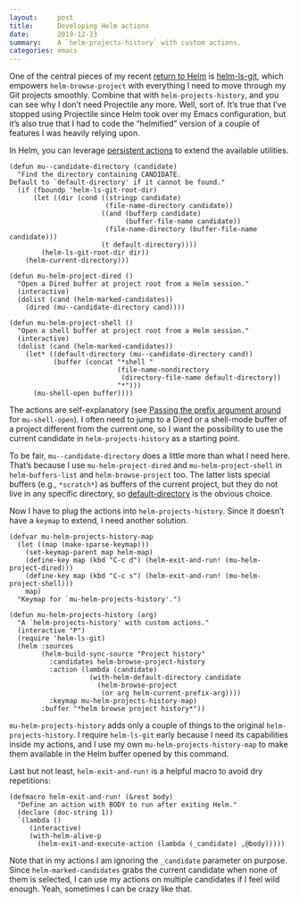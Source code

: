 ```yaml
---
layout:     post
title:      Developing Helm actions
date:       2019-12-23
summary:    A `helm-projects-history` with custom actions.
categories: emacs
---
```


One of the central pieces of my recent [return to
Helm](https://manuel-uberti.github.io/emacs/2019/11/16/helm/) is
[helm-ls-git](https://github.com/emacs-helm/helm-ls-git), which empowers
`helm-browse-project` with everything I need to move through my Git projects
smoothly. Combine that with `helm-projects-history`, and you can see why I don’t
need Projectile any more. Well, sort of. It’s true that I’ve stopped using
Projectile since Helm took over my Emacs configuration, but it’s also true that
I had to code the “helmified” version of a couple of features I was heavily
relying upon.

In Helm, you can leverage [persistent
actions](https://github.com/emacs-helm/helm/wiki/Developing#writing-persistent-actions)
to extend the available utilities.

``` emacs-lisp
(defun mu--candidate-directory (candidate)
  "Find the directory containing CANDIDATE.
Default to `default-directory' if it cannot be found."
  (if (fboundp 'helm-ls-git-root-dir)
      (let ((dir (cond ((stringp candidate)
                        (file-name-directory candidate))
                       ((and (bufferp candidate)
                             (buffer-file-name candidate))
                        (file-name-directory (buffer-file-name candidate)))
                       (t default-directory))))
        (helm-ls-git-root-dir dir))
    (helm-current-directory)))

(defun mu-helm-project-dired ()
  "Open a Dired buffer at project root from a Helm session."
  (interactive)
  (dolist (cand (helm-marked-candidates))
    (dired (mu--candidate-directory cand))))

(defun mu-helm-project-shell ()
  "Open a shell buffer at project root from a Helm session."
  (interactive)
  (dolist (cand (helm-marked-candidates))
    (let* ((default-directory (mu--candidate-directory cand))
           (buffer (concat "*shell "
                           (file-name-nondirectory
                            (directory-file-name default-directory))
                           "*")))
      (mu-shell-open buffer))))
```

The actions are self-explanatory (see [Passing the prefix argument
around](https://manuel-uberti.github.io/emacs/2019/06/21/windows/) for
`mu-shell-open`). I often need to jump to a Dired or a shell-mode buffer of a
project different from the current one, so I want the possibility to use the
current candidate in `helm-projects-history` as a starting point.

To be fair, `mu--candidate-directory` does a little more than what I need here.
That’s because I use `mu-helm-project-dired` and `mu-helm-project-shell` in
`helm-buffers-list` and `helm-browse-project` too. The latter lists special
buffers (e.g., `*scratch*`) as buffers of the current project, but they do not
live in any specific directory, so
[default-directory](http://doc.endlessparentheses.com/Var/default-directory.html)
is the obvious choice.

Now I have to plug the actions into `helm-projects-history`. Since it doesn’t
have a `keymap` to extend, I need another solution.

``` emacs-lisp
(defvar mu-helm-projects-history-map
  (let ((map (make-sparse-keymap)))
    (set-keymap-parent map helm-map)
    (define-key map (kbd "C-c d") (helm-exit-and-run! (mu-helm-project-dired)))
    (define-key map (kbd "C-c s") (helm-exit-and-run! (mu-helm-project-shell)))
    map)
  "Keymap for `mu-helm-projects-history'.")

(defun mu-helm-projects-history (arg)
  "A `helm-projects-history' with custom actions."
  (interactive "P")
  (require 'helm-ls-git)
  (helm :sources
        (helm-build-sync-source "Project history"
          :candidates helm-browse-project-history
          :action (lambda (candidate)
                    (with-helm-default-directory candidate
                      (helm-browse-project
                       (or arg helm-current-prefix-arg))))
          :keymap mu-helm-projects-history-map)
        :buffer "*helm browse project history*"))
```

`mu-helm-projects-history` adds only a couple of things to the original
`helm-projects-history`. I require `helm-ls-git` early because I need its
capabilities inside my actions, and I use my own `mu-helm-projects-history-map`
to make them available in the Helm buffer opened by this command.

Last but not least, `helm-exit-and-run!` is a helpful macro to avoid dry
repetitions:

``` emacs-lisp
(defmacro helm-exit-and-run! (&rest body)
  "Define an action with BODY to run after exiting Helm."
  (declare (doc-string 1))
  `(lambda ()
     (interactive)
     (with-helm-alive-p
       (helm-exit-and-execute-action (lambda (_candidate) ,@body)))))
```

Note that in my actions I am ignoring the `_candidate` parameter on purpose.
Since `helm-marked-candidates` grabs the current candidate when none of them is
selected, I can use my actions on multiple candidates if I feel wild enough.
Yeah, sometimes I can be crazy like that.
